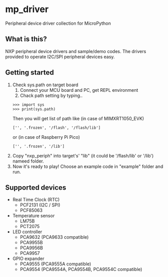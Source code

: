 # mp_driver
Peripheral device driver collection for MicroPython

## What is this?
NXP peripheral device drivers and sample/demo codes. 
The drivers provided to operate I2C/SPI peripheral devices easy. 

## Getting started
1. Check sys.path on target board
	1. Connect your MCU board and PC, get REPL environment
	1. Chack path setting by typing.. 
	```
	>>> import sys
	>>> print(sys.path)
	```
	Then you will get list of path like (in case of MIMXRT1050_EVK)
	```
	['', '.frozen', '/flash', '/flash/lib']
	```
	or  (in case of Raspberry Pi Pico)
	```
	['', '.frozen', '/lib']
	```
1. Copy "nxp_periph" into target's' "lib" (it could be '/flash/lib' or '/lib') nameed folder. 
1. Now it's ready to play! Choose an example code in "example" folder and run.

## Supported devices
- Real Time Clock (RTC)
	- PCF2131 (I2C / SPI)
	- PCF85063
- Temperature sensor
	- LM75B
	- PCT2075
- LED controller
	- PCA9632 (PCA9633 compatible)
	- PCA9955B
	- PCA9956B
	- PCA9957
- GPIO expander
	- PCA9555 (PCA9555A compatible)
	- PCA9554 (PCA9554A, PCA9554B, PCA9554C compatible)
